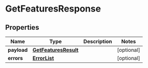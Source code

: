 
# GetFeaturesResponse

## Properties
Name | Type | Description | Notes
------------ | ------------- | ------------- | -------------
**payload** | [**GetFeaturesResult**](GetFeaturesResult.md) |  |  [optional]
**errors** | [**ErrorList**](ErrorList.md) |  |  [optional]



